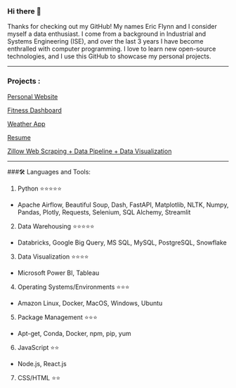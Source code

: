 ### Hi there 👋
Thanks for checking out my GitHub! My names Eric Flynn and I consider myself a data enthusiast. I come from a background in Industrial and Systems Engineering (ISE), and over the last 3 years I have become enthralled with computer programming. I love to learn new open-source technologies, and I use this GitHub to showcase my personal projects. 

---

### Projects :

[Personal Website](https://ericjflynn.com/)

[Fitness Dashboard](https://github.com/ericfflynn/health-app/blob/main/README.md)

[Weather App](https://github.com/ericfflynn/weather-app)

[Resume](https://github.com/ericfflynn/resume/blob/main/eric-flynn-resume.pdf)

[Zillow Web Scraping + Data Pipeline + Data Visualization](https://github.com/ericfflynn/zillow-web-scraping/blob/main/notebook.ipynb)

---

###:hammer_and_wrench: Languages and Tools:
1. Python ⭐⭐⭐⭐⭐
  - Apache Airflow, Beautiful Soup, Dash, FastAPI, Matplotlib, NLTK, Numpy, Pandas, Plotly, Requests, Selenium, SQL Alchemy, Streamlit     

2. Data Warehousing ⭐⭐⭐⭐⭐
  - Databricks, Google Big Query, MS SQL, MySQL, PostgreSQL, Snowflake

3. Data Visualization ⭐⭐⭐⭐
  - Microsoft Power BI, Tableau
   
4. Operating Systems/Environments ⭐⭐⭐
  - Amazon Linux, Docker, MacOS, Windows, Ubuntu
  
5. Package Management ⭐⭐⭐
  - Apt-get, Conda, Docker, npm, pip, yum

6. JavaScript ⭐⭐
  - Node.js, React.js
  
7. CSS/HTML ⭐⭐

